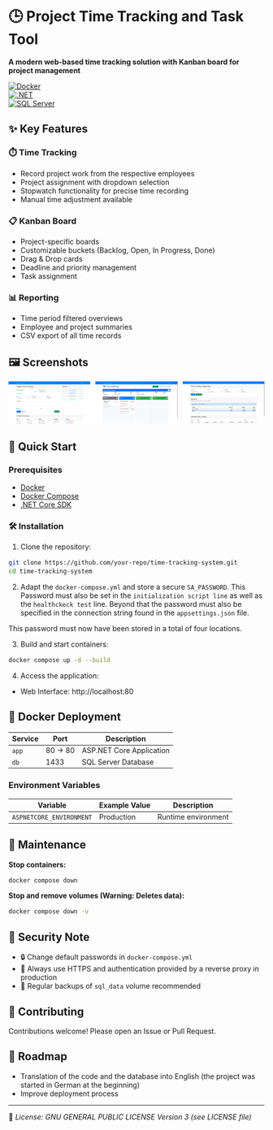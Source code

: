# 🕒 Project Time Tracking and Task Tool  

**A modern web-based time tracking solution with Kanban board for project management**  

[![Docker](https://img.shields.io/badge/Docker-2CA5E0?style=for-the-badge&logo=docker&logoColor=white)](#)  
[![.NET](https://img.shields.io/badge/.NET-512BD4?style=for-the-badge&logo=dotnet&logoColor=white)](#)  
[![SQL Server](https://img.shields.io/badge/Microsoft_SQL_Server-CC2927?style=for-the-badge&logo=microsoft-sql-server&logoColor=white)](#)

## ✨ Key Features

### ⏱️ Time Tracking  
- Record project work from the respective employees 
- Project assignment with dropdown selection  
- Stopwatch functionality for precise time recording  
- Manual time adjustment available  

### 📋 Kanban Board  
- Project-specific boards  
- Customizable buckets (Backlog, Open, In Progress, Done)  
- Drag & Drop cards  
- Deadline and priority management 
- Task assignment 

### 📊 Reporting  
- Time period filtered overviews  
- Employee and project summaries  
- CSV export of all time records  

## 🖼️ Screenshots

<div style="display: flex; gap: 10px; justify-content: space-between;">
  <div style="flex: 1;">
    <img src="https://github.com/s1t5/ProjectTimeTrackingAndTaskTool/blob/main/Screenshots/1.png?raw=true" style="width:100%">
  </div>
  <div style="flex: 1;">
    <img src="https://github.com/s1t5/ProjectTimeTrackingAndTaskTool/blob/main/Screenshots/3.png?raw=true" style="width:100%">
  </div>
  <div style="flex: 1;">
    <img src="https://github.com/s1t5/ProjectTimeTrackingAndTaskTool/blob/main/Screenshots/4.png?raw=true" style="width:100%">
  </div>
</div>

## 🚀 Quick Start

### Prerequisites  
- [Docker](https://www.docker.com/products/docker-desktop)  
- [Docker Compose](https://docs.docker.com/compose/install/)  
- [.NET Core SDK](https://dotnet.microsoft.com/en-us/download/dotnet/8.0)

### 🛠️ Installation  

1. Clone the repository:  
```bash
git clone https://github.com/your-repo/time-tracking-system.git
cd time-tracking-system
```

2. Adapt the `docker-compose.yml` and store a secure `SA_PASSWORD`. This Password must also be set in the `initialization script line` as well as the `healthckeck test` line.  Beyond that the password must also be specified in the connection string found in the `appsettings.json` file. 

This password must now have been stored in a total of four locations.

3. Build and start containers:  
```bash
docker compose up -d --build
```

4. Access the application:  
- Web Interface: http://localhost:80  


## 🐳 Docker Deployment  

| Service | Port | Description |  
|---------|------|-------------|  
| `app` | 80 → 80 | ASP.NET Core Application |  
| `db` | 1433 | SQL Server Database | 

### Environment Variables  

| Variable | Example Value | Description |  
|----------|--------------|-------------|  
| `ASPNETCORE_ENVIRONMENT` | Production | Runtime environment |  

## 🔄 Maintenance  

**Stop containers:**  
```bash 
docker compose down
```

**Stop and remove volumes (Warning: Deletes data):**  
```bash
docker compose down -v
```

## 🔐 Security Note  
- 🔒 Change default passwords in `docker-compose.yml`  
- 🔐 Always use HTTPS and authentication provided by a reverse proxy in production  
- 💾 Regular backups of `sql_data` volume recommended  

## 🤝 Contributing  
Contributions welcome! Please open an Issue or Pull Request.

## 🚀 **Roadmap**  
- Translation of the code and the database into English (the project was started in German at the beginning) 
- Improve deployment process

---

📄 *License: GNU GENERAL PUBLIC LICENSE Version 3 (see LICENSE file)*
